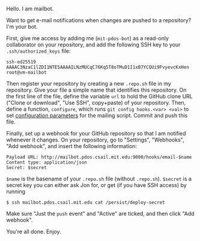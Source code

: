 Hello. I am mailbot.

Want to get e-mail notifications when changes are pushed to a
repository? I'm your bot.

First, give me access by adding me (`mit-pdos-bot`) as a read-only
collaborator on your repository, and add the following SSH key to your
`.ssh/authorized_keys` file:
```
ssh-ed25519 AAAAC3NzaC1lZDI1NTE5AAAAILNzMUCqC76Kq5T8oTMuD1I1xB7YCQUi9FvyevcKxHen root@vm-mailbot
```

Then register your repository by creating a new `.repo.sh` file in my
repository. Give your file a simple name that identifies this
repository. On the first line of the file, define the variable `url` to
hold the GitHub clone URL ("Clone or download", "Use SSH", copy+paste)
of your repository. Then, define a function, `configure`, which runs
`git config hooks.<var> <val>` to set [configuration
parameters](https://github.com/git/git/blob/master/contrib/hooks/post-receive-email#L41)
for the mailing script. Commit and push this file.

Finally, set up a webhook for your GitHub repository so that I am
notified whenever it changes. On your repository, go to "Settings",
"Webhooks", "Add webhook", and insert the following information:
```
Payload URL: http://mailbot.pdos.csail.mit.edu:9000/hooks/email-$name
Content type: application/json
Secret: $secret
```
`$name` is the basename of your `.repo.sh` file (without `.repo.sh`).
`$secret` is a secret key you can either ask Jon for, or get (if you
have SSH access) by running
```console
$ ssh mailbot.pdos.csail.mit.edu cat /persist/deploy-secret
```

Make sure "Just the `push` event" and "Active" are ticked, and then
click "Add webhook".

You're all done. Enjoy.

